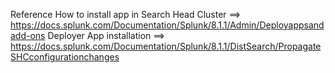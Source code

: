 Reference
How to install app in Search Head Cluster ==> https://docs.splunk.com/Documentation/Splunk/8.1.1/Admin/Deployappsandadd-ons
Deployer App installation ==> https://docs.splunk.com/Documentation/Splunk/8.1.1/DistSearch/PropagateSHCconfigurationchanges
